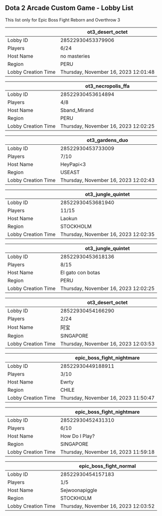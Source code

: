 ## Dota 2 Arcade Custom Game - Lobby List

This list only for Epic Boss Fight Reborn and Overthrow 3

|  | ot3_desert_octet |
| ------ | ------ |
| Lobby ID | 28522930453379906 |
| Players | 6/24 |
| Host Name | no masteries |
| Region | PERU |
| Lobby Creation Time | Thursday, November 16, 2023 12:01:48 |


|  | ot3_necropolis_ffa |
| ------ | ------ |
| Lobby ID | 28522930453614894 |
| Players | 4/8 |
| Host Name | Sband_Mirand |
| Region | PERU |
| Lobby Creation Time | Thursday, November 16, 2023 12:02:25 |


|  | ot3_gardens_duo |
| ------ | ------ |
| Lobby ID | 28522930453733009 |
| Players | 7/10 |
| Host Name | HeyPapi<3 |
| Region | USEAST |
| Lobby Creation Time | Thursday, November 16, 2023 12:02:43 |


|  | ot3_jungle_quintet |
| ------ | ------ |
| Lobby ID | 28522930453681940 |
| Players | 11/15 |
| Host Name | Laokun |
| Region | STOCKHOLM |
| Lobby Creation Time | Thursday, November 16, 2023 12:02:35 |


|  | ot3_jungle_quintet |
| ------ | ------ |
| Lobby ID | 28522930453618136 |
| Players | 8/15 |
| Host Name | El gato con botas |
| Region | PERU |
| Lobby Creation Time | Thursday, November 16, 2023 12:02:25 |


|  | ot3_desert_octet |
| ------ | ------ |
| Lobby ID | 28522930454166290 |
| Players | 2/24 |
| Host Name | 阿宝 |
| Region | SINGAPORE |
| Lobby Creation Time | Thursday, November 16, 2023 12:03:53 |


|  | epic_boss_fight_nightmare |
| ------ | ------ |
| Lobby ID | 28522930449188911 |
| Players | 3/10 |
| Host Name | Ewrty |
| Region | CHILE |
| Lobby Creation Time | Thursday, November 16, 2023 11:50:47 |


|  | epic_boss_fight_nightmare |
| ------ | ------ |
| Lobby ID | 28522930452431310 |
| Players | 6/10 |
| Host Name | How Do I Play? |
| Region | SINGAPORE |
| Lobby Creation Time | Thursday, November 16, 2023 11:59:18 |


|  | epic_boss_fight_normal |
| ------ | ------ |
| Lobby ID | 28522930454157183 |
| Players | 1/5 |
| Host Name | Sejwoonapiggle |
| Region | STOCKHOLM |
| Lobby Creation Time | Thursday, November 16, 2023 12:03:52 |


